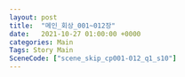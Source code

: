 ```yaml
---
layout: post
title:  "메인_회상_001~012장"
date:   2021-10-27 01:00:00 +0000
categories: Main
Tags: Story Main
SceneCode: ["scene_skip_cp001-012_q1_s10"]
---
```

